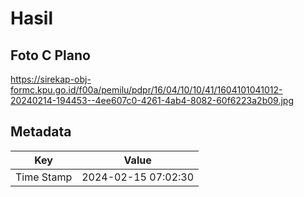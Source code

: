 # Hasil

## Foto C Plano

https://sirekap-obj-formc.kpu.go.id/f00a/pemilu/pdpr/16/04/10/10/41/1604101041012-20240214-194453--4ee607c0-4261-4ab4-8082-60f6223a2b09.jpg


## Metadata

| Key        | Value               |
| ---------- | ------------------- |
| Time Stamp | 2024-02-15 07:02:30 |



